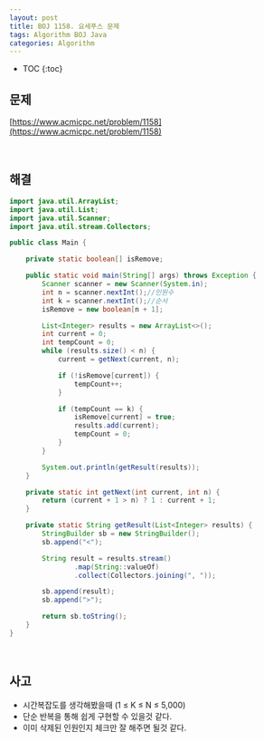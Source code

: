 ```yaml
---
layout: post
title: BOJ 1158. 요세푸스 문제
tags: Algorithm BOJ Java
categories: Algorithm
---
```

  
* TOC
{:toc}  
  
## 문제
[https://www.acmicpc.net/problem/1158](https://www.acmicpc.net/problem/1158)    
  
<br>  

## 해결
  
```java  
import java.util.ArrayList;
import java.util.List;
import java.util.Scanner;
import java.util.stream.Collectors;

public class Main {

    private static boolean[] isRemove;

    public static void main(String[] args) throws Exception {
        Scanner scanner = new Scanner(System.in);
        int n = scanner.nextInt();//인원수
        int k = scanner.nextInt();//순서
        isRemove = new boolean[n + 1];

        List<Integer> results = new ArrayList<>();
        int current = 0;
        int tempCount = 0;
        while (results.size() < n) {
            current = getNext(current, n);

            if (!isRemove[current]) {
                tempCount++;
            }

            if (tempCount == k) {
                isRemove[current] = true;
                results.add(current);
                tempCount = 0;
            }
        }

        System.out.println(getResult(results));
    }

    private static int getNext(int current, int n) {
        return (current + 1 > n) ? 1 : current + 1;
    }

    private static String getResult(List<Integer> results) {
        StringBuilder sb = new StringBuilder();
        sb.append("<");

        String result = results.stream()
                .map(String::valueOf)
                .collect(Collectors.joining(", "));

        sb.append(result);
        sb.append(">");

        return sb.toString();
    }
}  
```  
  
<br>  

## 사고
* 시간복잡도를 생각해봤을때 (1 ≤ K ≤ N ≤ 5,000)
* 단순 반복을 통해 쉽게 구현할 수 있을것 같다.
* 이미 삭제된 인원인지 체크만 잘 해주면 될것 같다.
